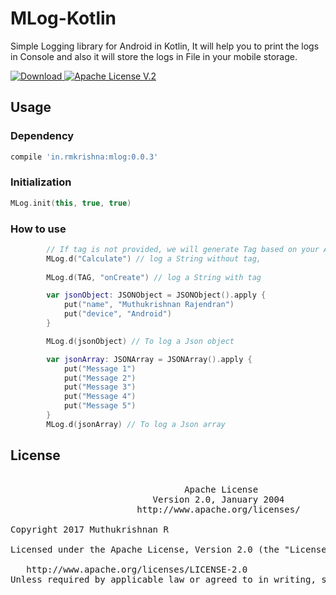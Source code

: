 # MLog-Kotlin
Simple Logging library for Android in Kotlin, It will help you to print the logs in Console and also it will store the logs in File in your mobile storage.

 [ ![Download](https://api.bintray.com/packages/rmkrishna/rmkrishna/mLog/images/download.svg) ](https://bintray.com/rmkrishna/rmkrishna/mLog/_latestVersion) [![Apache License V.2](https://img.shields.io/badge/license-Apache%20V.2-blue.svg)](https://github.com/rmkrishna/MLog-Kotlin/blob/master/LICENSE)

## Usage
### Dependency
```groovy
compile 'in.rmkrishna:mlog:0.0.3'
```

### Initialization

```Kotlin
MLog.init(this, true, true)
```
### How to use

```Kotlin
        // If tag is not provided, we will generate Tag based on your Activity and method name
        MLog.d("Calculate") // log a String without tag, 
        
        MLog.d(TAG, "onCreate") // log a String with tag

        var jsonObject: JSONObject = JSONObject().apply {
            put("name", "Muthukrishnan Rajendran")
            put("device", "Android")
        }

        MLog.d(jsonObject) // To log a Json object

        var jsonArray: JSONArray = JSONArray().apply {
            put("Message 1")
            put("Message 2")
            put("Message 3")
            put("Message 4")
            put("Message 5")
        }
        MLog.d(jsonArray) // To log a Json array
```

## License
<pre>

                                 Apache License
                           Version 2.0, January 2004
                        http://www.apache.org/licenses/

Copyright 2017 Muthukrishnan R

Licensed under the Apache License, Version 2.0 (the "License"); you may not use this file except in compliance with the License. You may obtain a copy of the License at

   http://www.apache.org/licenses/LICENSE-2.0
Unless required by applicable law or agreed to in writing, software distributed under the License is distributed on an "AS IS" BASIS, WITHOUT WARRANTIES OR CONDITIONS OF ANY KIND, either express or implied. See the License for the specific language governing permissions and limitations under the License.
